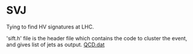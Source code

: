 # SVJ
Tying to find HV signatures at LHC.

'sift.h' file is the header file which contains the code to cluster the event, and gives list of jets as output.
[QCD.dat](QCD.dat)
